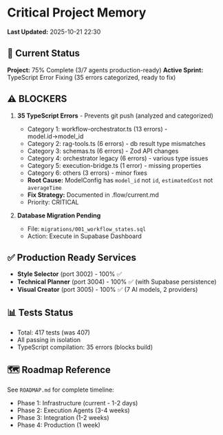 # Critical Project Memory

**Last Updated:** 2025-10-21 22:30

## 🎯 Current Status

**Project:** 75% Complete (3/7 agents production-ready)
**Active Sprint:** TypeScript Error Fixing (35 errors categorized, ready to fix)

## ⚠️ BLOCKERS

1. **35 TypeScript Errors** - Prevents git push (analyzed and categorized)
   - Category 1: workflow-orchestrator.ts (13 errors) - model.id→model_id
   - Category 2: rag-tools.ts (6 errors) - db result type mismatches
   - Category 3: schemas.ts (6 errors) - Zod API changes
   - Category 4: orchestrator legacy (6 errors) - various type issues
   - Category 5: execution-bridge.ts (1 error) - missing properties
   - Category 6: others (3 errors) - minor fixes
   - **Root Cause:** ModelConfig has `model_id` not `id`, `estimatedCost` not `averageTime`
   - **Fix Strategy:** Documented in .flow/current.md
   - Priority: CRITICAL

2. **Database Migration Pending**
   - File: `migrations/001_workflow_states.sql`
   - Action: Execute in Supabase Dashboard

## ✅ Production Ready Services

- **Style Selector** (port 3002) - 100% ✅
- **Technical Planner** (port 3004) - 100% ✅ (with Supabase persistence)
- **Visual Creator** (port 3005) - 100% ✅ (7 AI models, 2 providers)

## 📊 Tests Status

- Total: 417 tests (was 407)
- All passing in isolation
- TypeScript compilation: 35 errors (blocks build)

## 🗺️ Roadmap Reference

See `ROADMAP.md` for complete timeline:
- Phase 1: Infrastructure (current - 1-2 days)
- Phase 2: Execution Agents (3-4 weeks)
- Phase 3: Integration (1-2 weeks)
- Phase 4: Production (1 week)
